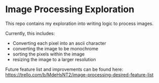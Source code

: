 # Image Processing Exploration
This repo contains my exploration into writing logic to process images.

Currently, this includes:
- Converting each pixel into an ascii character
- converting the image to be monochrome
- sorting the pixels within the image
- resizing the image to a larger resolution

Future feature list and improvements can be found here:
https://trello.com/b/MdeHsNT2/image-processing-desired-feature-list